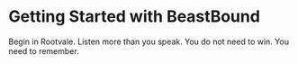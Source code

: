 # Getting Started with BeastBound

Begin in Rootvale. Listen more than you speak. You do not need to win. You need to remember.